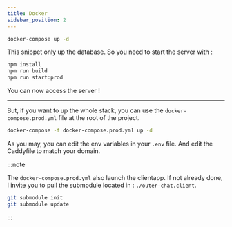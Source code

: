 ```yaml
---
title: Docker
sidebar_position: 2
---
```


```bash
docker-compose up -d
```

This snippet only up the database. So you need to start the server with :

```bash
npm install
npm run build
npm run start:prod
```

You can now access the server !

---

But, if you want to up the whole stack, you can use the `docker-compose.prod.yml` file at the root of the project.

```bash
docker-compose -f docker-compose.prod.yml up -d
```

As you may, you can edit the env variables in your `.env` file.
And edit the Caddyfile to match your domain.

:::note

The `docker-compose.prod.yml` also launch the clientapp. If not already done, I invite you to pull the submodule located in : `./outer-chat.client`.

```bash
git submodule init
git submodule update
```
:::

